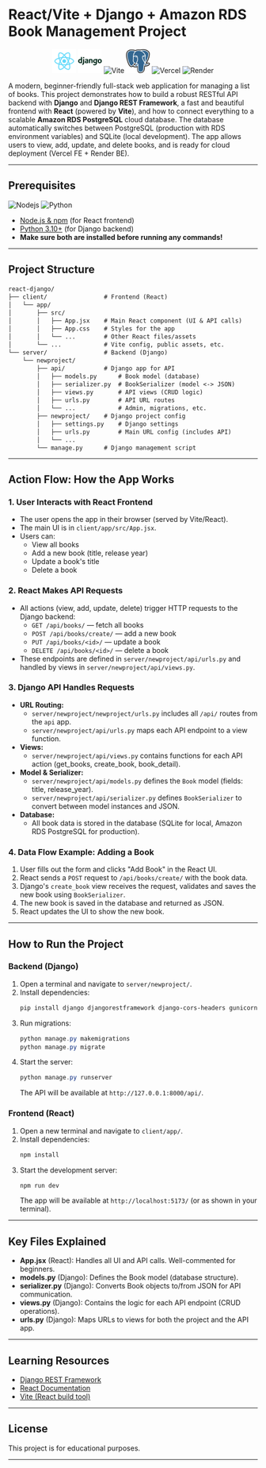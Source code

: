 # React/Vite + Django + Amazon RDS Book Management Project

<p align="center">
  <img src="https://raw.githubusercontent.com/github/explore/main/topics/react/react.png" alt="React" width="48" height="48"/>
  <img src="https://raw.githubusercontent.com/github/explore/main/topics/django/django.png" alt="Django" width="48" height="48"/>
  <img src="https://vitejs.dev/logo.svg" alt="Vite" width="48" height="48"/>
  <img src="https://raw.githubusercontent.com/github/explore/main/topics/postgresql/postgresql.png" alt="PostgreSQL" width="48" height="48"/>
  <img src="https://assets.vercel.com/image/upload/v1588805858/repositories/vercel/logo.png" alt="Vercel" width="48" height="48"/>
  <img src="https://us1.discourse-cdn.com/flex016/uploads/render/original/2X/1/11352202c8503f736bea5efb59684f678d7c860c.svg" alt="Render" width="48" height="48"/>
</p>

A modern, beginner-friendly full-stack web application for managing a list of books. This project demonstrates how to build a robust RESTful API backend with **Django** and **Django REST Framework**, a fast and beautiful frontend with **React** (powered by **Vite**), and how to connect everything to a scalable **Amazon RDS PostgreSQL** cloud database. The database automatically switches between PostgreSQL (production with RDS environment variables) and SQLite (local development). The app allows users to view, add, update, and delete books, and is ready for cloud deployment (Vercel FE + Render BE).

---

## Prerequisites
  <img src="https://avatars.githubusercontent.com/u/9950313?s=200&v=4" alt="Nodejs" height="48"/>
  <img src="https://upload.wikimedia.org/wikipedia/commons/archive/c/c3/20220730085403%21Python-logo-notext.svg" alt="Python" height="48"/>

- [Node.js & npm](https://nodejs.org/) (for React frontend)
- [Python 3.10+](https://www.python.org/) (for Django backend)
- **Make sure both are installed before running any commands!**

---

## Project Structure

```
react-django/
├── client/                # Frontend (React)
│   └── app/
│       ├── src/
│       │   ├── App.jsx    # Main React component (UI & API calls)
│       │   ├── App.css    # Styles for the app
│       │   └── ...        # Other React files/assets
│       └── ...            # Vite config, public assets, etc.
└── server/                # Backend (Django)
    └── newproject/
        ├── api/           # Django app for API
        │   ├── models.py      # Book model (database)
        │   ├── serializer.py  # BookSerializer (model <-> JSON)
        │   ├── views.py       # API views (CRUD logic)
        │   ├── urls.py        # API URL routes
        │   └── ...            # Admin, migrations, etc.
        ├── newproject/    # Django project config
        │   ├── settings.py    # Django settings
        │   ├── urls.py        # Main URL config (includes API)
        │   └── ...
        └── manage.py      # Django management script
```

---

## Action Flow: How the App Works

### 1. User Interacts with React Frontend
- The user opens the app in their browser (served by Vite/React).
- The main UI is in `client/app/src/App.jsx`.
- Users can:
  - View all books
  - Add a new book (title, release year)
  - Update a book's title
  - Delete a book

### 2. React Makes API Requests
- All actions (view, add, update, delete) trigger HTTP requests to the Django backend:
  - `GET /api/books/` — fetch all books
  - `POST /api/books/create/` — add a new book
  - `PUT /api/books/<id>/` — update a book
  - `DELETE /api/books/<id>/` — delete a book
- These endpoints are defined in `server/newproject/api/urls.py` and handled by views in `server/newproject/api/views.py`.

### 3. Django API Handles Requests
- **URL Routing:**
  - `server/newproject/newproject/urls.py` includes all `/api/` routes from the `api` app.
  - `server/newproject/api/urls.py` maps each API endpoint to a view function.
- **Views:**
  - `server/newproject/api/views.py` contains functions for each API action (get_books, create_book, book_detail).
- **Model & Serializer:**
  - `server/newproject/api/models.py` defines the `Book` model (fields: title, release_year).
  - `server/newproject/api/serializer.py` defines `BookSerializer` to convert between model instances and JSON.
- **Database:**
  - All book data is stored in the database (SQLite for local, Amazon RDS PostgreSQL for production).

### 4. Data Flow Example: Adding a Book
1. User fills out the form and clicks "Add Book" in the React UI.
2. React sends a `POST` request to `/api/books/create/` with the book data.
3. Django's `create_book` view receives the request, validates and saves the new book using `BookSerializer`.
4. The new book is saved in the database and returned as JSON.
5. React updates the UI to show the new book.

---

## How to Run the Project

### Backend (Django)
1. Open a terminal and navigate to `server/newproject/`.
2. Install dependencies:
   ```powershell
   pip install django djangorestframework django-cors-headers gunicorn psycopg2-binary
   ```
3. Run migrations:
   ```powershell
   python manage.py makemigrations
   python manage.py migrate
   ```
4. Start the server:
   ```powershell
   python manage.py runserver
   ```
   The API will be available at `http://127.0.0.1:8000/api/`.

### Frontend (React)
1. Open a new terminal and navigate to `client/app/`.
2. Install dependencies:
   ```powershell
   npm install
   ```
3. Start the development server:
   ```powershell
   npm run dev
   ```
   The app will be available at `http://localhost:5173/` (or as shown in your terminal).

---

## Key Files Explained

- **App.jsx** (React): Handles all UI and API calls. Well-commented for beginners.
- **models.py** (Django): Defines the Book model (database structure).
- **serializer.py** (Django): Converts Book objects to/from JSON for API communication.
- **views.py** (Django): Contains the logic for each API endpoint (CRUD operations).
- **urls.py** (Django): Maps URLs to views for both the project and the API app.

---

## Learning Resources
- [Django REST Framework](https://www.django-rest-framework.org/)
- [React Documentation](https://react.dev/)
- [Vite (React build tool)](https://vitejs.dev/)

---

## License
This project is for educational purposes.

---
